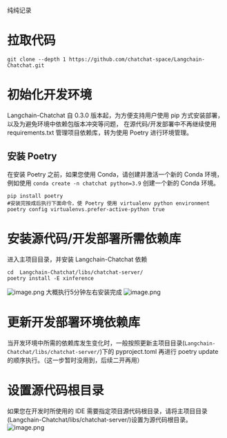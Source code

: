 
纯纯记录
# 拉取代码


```shell
git clone --depth 1 https://github.com/chatchat-space/Langchain-Chatchat.git
```
# 初始化开发环境
Langchain-Chatchat 自 0.3.0 版本起，为方便支持用户使用 pip 方式安装部署，以及为避免环境中依赖包版本冲突等问题， 在源代码/开发部署中不再继续使用 requirements.txt 管理项目依赖库，转为使用 Poetry 进行环境管理。

## 安装 Poetry
在安装 Poetry 之前，如果您使用 Conda，请创建并激活一个新的 Conda 环境，例如使用 `conda create -n chatchat python=3.9` 创建一个新的 Conda 环境。


```shell
pip install poetry
#安装完按成后执行下面命令，使 Poetry 使用 virtualenv python environment
poetry config virtualenvs.prefer-active-python true
```


# 安装源代码/开发部署所需依赖库
进入主项目目录，并安装 Langchain-Chatchat 依赖

```shell
cd  Langchain-Chatchat/libs/chatchat-server/
poetry install -E xinference
```
![image.png](https://gitee.com/hxc8/images10/raw/master/img/202408201120815.png)
大概执行5分钟左右安装完成
![image.png](https://gitee.com/hxc8/images10/raw/master/img/202408201121539.png)

# 更新开发部署环境依赖库
当开发环境中所需的依赖库发生变化时，一般按照更新主项目目录(`Langchain-Chatchat/libs/chatchat-server/`)下的 pyproject.toml 再进行 poetry update 的顺序执行。（这一步暂时没用到，后续二开再用）

# 设置源代码根目录
如果您在开发时所使用的 IDE 需要指定项目源代码根目录，请将主项目目录(Langchain-Chatchat/libs/chatchat-server/)设置为源代码根目录。
![image.png](https://gitee.com/hxc8/images10/raw/master/img/202408201127300.png)
